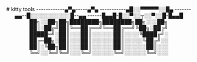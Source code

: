<div align="center">
# kitty tools
------------▄▀▄-----▄▀▄
-----------▄█░░▀▀▀▀▀░░█▄
-------▄▄--█░░░░░░░░░░░█--▄▄
------█▄▄█-█░░▀░░┬░░▀░░█-█▄▄█
██╗░░██╗██╗████████╗████████╗██╗░░░██╗
██║░██╔╝██║╚══██╔══╝╚══██╔══╝╚██╗░██╔╝
█████═╝░██║░░░██║░░░░░░██║░░░░╚████╔╝░
██╔═██╗░██║░░░██║░░░░░░██║░░░░░╚██╔╝░░
██║░╚██╗██║░░░██║░░░░░░██║░░░░░░██║░░░
╚═╝░░╚═╝╚═╝░░░╚═╝░░░░░░╚═╝░░░░░░╚═╝░░░

